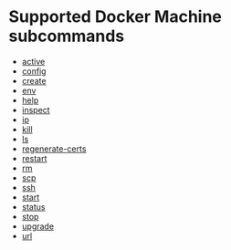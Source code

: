 <!--[metadata]>
+++
title = "Subcommands"
description = "Docker Machine Commands Overview"
keywords = ["machine, commands"]
[menu.main]
identifier="smn_machine_subcmds"
parent="smn_machine_ref"
+++
<![end-metadata]-->


# Supported Docker Machine subcommands

* [active](/reference/active.md)
* [config](/reference/config.md)
* [create](/reference/create.md)
* [env](/reference/env.md)
* [help](/reference/help.md)
* [inspect](/reference/inspect.md)
* [ip](/reference/ip.md)
* [kill](/reference/kill.md)
* [ls](/reference/ls.md)
* [regenerate-certs](/reference/regenerate-certs.md)
* [restart](/reference/restart.md)
* [rm](/reference/rm.md)
* [scp](/reference/scp.md)
* [ssh](/reference/ssh.md)
* [start](/reference/start.md)
* [status](/reference/status.md)
* [stop](/reference/stop.md)
* [upgrade](/reference/upgrade.md)
* [url](/reference/url.md)
